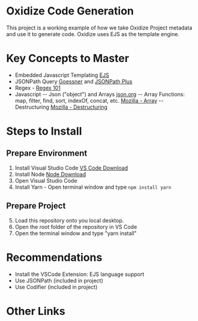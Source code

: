 # Oxidize Code Generation

This project is a working example of how we take Oxidize Project metadata and use it to generate code. Oxidize uses EJS as the template engine.

# Key Concepts to Master

- Embedded Javascript Templating [EJS](https://ejs.co/)
- JSONPath Query [Goessner](https://goessner.net/articles/JsonPath/) and [JSONPath Plus](https://github.com/s3u/JSONPath)
- Regex - [Regex 101](https://regex101.com/)
- Javascript
  -- Json ("object") and Arrays [json.org](https://www.json.org/json-en.html)
  -- Array Functions: map, filter, find, sort, indexOf, concat, etc. [Mozilla - Array](https://developer.mozilla.org/en-US/docs/Web/JavaScript/Reference/Global_Objects/Array)
  -- Destructuring [Mozilla - Destructuring](https://developer.mozilla.org/en-US/docs/Web/JavaScript/Reference/Operators/Destructuring_assignment)

# Steps to Install

## Prepare Environment

1. Install Visual Studio Code [VS Code Download](https://code.visualstudio.com/download)
2. Install Node [Node Download](https://nodejs.org/en/download/)
3. Open Visual Studio Code
4. Install Yarn - Open terminal window and type `npm install yarn`

## Prepare Project

5. Load this repository onto you local desktop.
6. Open the root folder of the repository in VS Code
7. Open the terminal window and type "yarn install"

# Recommendations

- Install the VSCode Extension: EJS language support
- Use JSONPath (included in project)
- Use Codifier (included in project)

# Other Links
